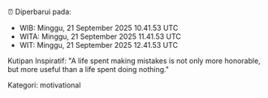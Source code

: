 ⏰ Diperbarui pada:
- WIB: Minggu, 21 September 2025 10.41.53 UTC
- WITA: Minggu, 21 September 2025 11.41.53 UTC
- WIT: Minggu, 21 September 2025 12.41.53 UTC

Kutipan Inspiratif:
"A life spent making mistakes is not only more honorable, but more useful than a life spent doing nothing."


Kategori: motivational

